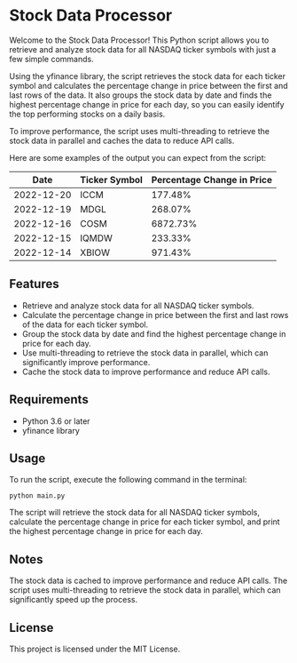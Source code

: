 # Stock Data Processor

Welcome to the Stock Data Processor! This Python script allows you to retrieve and analyze stock data for all NASDAQ ticker symbols with just a few simple commands.

Using the yfinance library, the script retrieves the stock data for each ticker symbol and calculates the percentage change in price between the first and last rows of the data. It also groups the stock data by date and finds the highest percentage change in price for each day, so you can easily identify the top performing stocks on a daily basis.

To improve performance, the script uses multi-threading to retrieve the stock data in parallel and caches the data to reduce API calls.

Here are some examples of the output you can expect from the script:

| Date       | Ticker Symbol | Percentage Change in Price |
|------------|---------------|----------------------------|
| 2022-12-20 | ICCM          | 177.48%                    |
| 2022-12-19 | MDGL         | 268.07%                      |
| 2022-12-16 | COSM          | 6872.73%                      |
| 2022-12-15 | IQMDW          | 233.33%                      |
| 2022-12-14 | XBIOW            | 971.43%                      |


## Features
- Retrieve and analyze stock data for all NASDAQ ticker symbols.
- Calculate the percentage change in price between the first and last rows of the data for each ticker symbol.
- Group the stock data by date and find the highest percentage change in price for each day.
- Use multi-threading to retrieve the stock data in parallel, which can significantly improve performance.
- Cache the stock data to improve performance and reduce API calls.

## Requirements
- Python 3.6 or later
- yfinance library

## Usage
To run the script, execute the following command in the terminal:

```
python main.py
```

The script will retrieve the stock data for all NASDAQ ticker symbols, calculate the percentage change in price for each ticker symbol, and print the highest percentage change in price for each day.

## Notes
The stock data is cached to improve performance and reduce API calls.
The script uses multi-threading to retrieve the stock data in parallel, which can significantly speed up the process.

## License
This project is licensed under the MIT License. 
